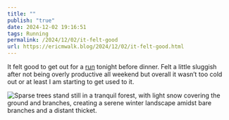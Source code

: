 ```yaml
---
title: ""
publish: "true"
date: 2024-12-02 19:16:51
tags: Running
permalink: /2024/12/02/it-felt-good
url: https://ericmwalk.blog/2024/12/02/it-felt-good.html
---
```


It felt good to get out for a [run](https://strava.com/activities/13034082012) tonight before dinner. Felt a little sluggish after not being overly productive all weekend but overall it wasn’t too cold out or at least I am starting to get used to it.

![Sparse trees stand still in a tranquil forest, with light snow covering the ground and branches, creating a serene winter landscape amidst bare branches and a distant thicket.](https://ericmwalk.blog/uploads/2024/img-1109.jpeg)